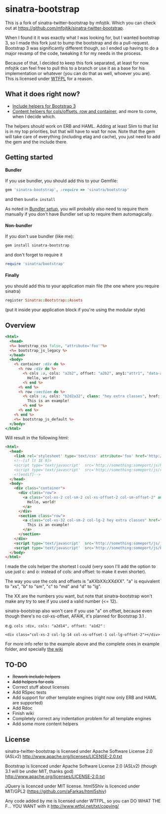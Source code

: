sinatra-bootstrap
=================

This is a fork of sinatra-twitter-bootstrap by mfojtik. Which you can check out at https://github.com/mfojtik/sinatra-twitter-bootstrap.

When I found it it was exactly what I was looking for, but I wanted bootstrap 3, so I made this fork just to bump the bootstrap and do a pull-request.
Bootstrap 3 was significantly different though, so I ended up having to do a major revamp of the code, tweaking it for my needs in the process. 

Because of that, I decided to keep this fork separated, at least for now. mfojtik can feel free to pull this to a branch or use it as a base for his implementation or whatever (you can do that as well, whoever you are). This is licensed under [WTFPL](http://www.wtfpl.net/txt/copying/) for a reason.

What it does right now?
-----------------------

 * [Include helpers for Bootstrap 3](https://github.com/mateusmedeiros/sinatra-bootstrap/wiki/Include-helpers)
 * [Content helpers for cols/offsets, row and container](https://github.com/mateusmedeiros/sinatra-bootstrap/wiki/Content-helpers), and more to come, when I decide which.
  
The helpers should work on ERB and HAML. Adding at least Slim to that list is in my top priorities, but that will have to wait for now.
Note that the gem will take care of everything (including etag and cache), you just need to add the gem and the include there.

Getting started
---------------


#### Bundler

If you use bundler, you should add this to your Gemfile:

```ruby
gem 'sinatra-bootstrap', :require => 'sinatra/bootstrap'
```

and then `bundle install`

As noted in [Bundler setup](http://bundler.io/bundler_setup.html), you will probably also need to require them manually if you don't have Bundler set up to require them automagically.


#### Non-bundler

If you don't use bundler (like me):

```bash
gem install sinatra-bootstrap
```

and don't forget to require it

```ruby
require 'sinatra/bootstrap'
```

#### Finally

you should add this to your application main file (the one where you require sinatra)

```ruby
register Sinatra::Bootstrap::Assets
```

(put it inside your application block if you're using the modular style)




Overview
--------

```rhtml
<html>
  <head>
  <%= bootstrap_css false, "attribute='foo'"%>
  <%= bootstrap_js_legacy %>
  </head>
  <body>
    <% container :div do %>
      <% row :div do %>
        <% cols :a, cols: "a2b2", offset: "a2b2", any1:"attr1", "data-any2" => "attr2" do %>
          Hello, world!
        <% end %>
      <% end %>
      <% row :section do %>
        <% cols :a, cols: "b2d2a32", class: "hey extra classes", href: "https://github.com/mateusmedeiros/sinatra-bootstrap" do %>
          This is an example!
        <% end %>
      <% end %>
    <% end %>
    <%= bootstrap_js_default %>
  </body>
</html>
```

Will result in the following html:

```html
<html>
  <head>
    <link rel='stylesheet' type='text/css' attribute='foo' href='http://something:someport/css/bootstrap.min.css'> 
    <!--[if lt IE 9]> 
    <script type='text/javascript'  src='http://something:someport/js/html5.js'></script>
    <script type='text/javascript'  src='http://something:someport/js/respond.min.js'></script> 
    <![endif]--> 
  </head>
  <body>
    <div class="container">
      <div class="row">
        <a class="col-xs-2 col-sm-2 col-xs-offset-2 col-sm-offset-2" any1="attr1" data-any2="attr2">
          Hello, world!
        </a>
      </div>
      <section class="row">
        <a class="col-xs-32 col-sm-2 col-lg-2 hey extra classes" href="https://github.com/mateusmedeiros/sinatra-bootstrap">
          This is an example!
        </a>
      </section>
    </div>
    <script type='text/javascript'  src='http://something:someport/js/jquery.min.js'></script>
    <script type='text/javascript'  src='http://something:someport/js/bootstrap.min.js'></script>
  </body>
</html>
```

I made the cols helper the shortest I could (very soon I'll add the option to use just c: and o: instead of cols: and offset: to make it even shorter).

The way you use the cols and offsets is "aXXbXXcXXdXX". 
"a" is equivalent to "xs", "b" to "sm", "c" to "md" and "d" to "lg".

The XX are the numbers you want, but note that sinatra-bootstrap won't make any try to see if you used a valid number (<= 12).

sinatra-bootstrap also won't care if you use "a" on offset, because even though there's no col-xs-offset, AFAIK, it's planned for Bootstrap 3.1 .

e.g. 
`cols :div, cols: "a2d14", offset: "a1d2"` :

 `<div class="col-xs-2 col-lg-14 col-xs-offset-1 col-lg-offset-2"></div>`

For more info refer to the example above and the complete ones in example folder, and specially [the wiki](https://github.com/mateusmedeiros/sinatra-bootstrap/wiki)


TO-DO
-----

 * ~~Rework include helpers~~
 * ~~Add helpers for cols~~
 * Correct stuff about licenses
 * Add RSpec tests
 * Add support for other template engines (right now only ERB and HAML are supported)
 * Add Rdoc
 * Finish wiki
 * Completely correct any indentation problem for all template engines
 * Add some more content helpers


License
-------


sinatra-twitter-bootstrap is licensed under Apache Software License 2.0 (ASLv2)
http://www.apache.org/licenses/LICENSE-2.0.txt

Bootstrap is licenced under Apache Software License 2.0 (ASLv2) (though 3.1 will be under MIT, thanks god)
http://www.apache.org/licenses/LICENSE-2.0.txt

JQuery is licenced under MIT license.
html5Shiv is licenced under MIT/GPL2 (https://github.com/aFarkas/html5shiv)

Any code added by me is licensed under WTFPL, so you can DO WHAT THE F... YOU WANT with it
http://www.wtfpl.net/txt/copying/


